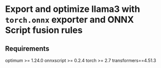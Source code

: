 # Export and optimize llama3 with `torch.onnx` exporter and ONNX Script fusion rules


## Requirements

optimum >= 1.24.0
onnxscript >= 0.2.4
torch >= 2.7
transformers==4.51.3
